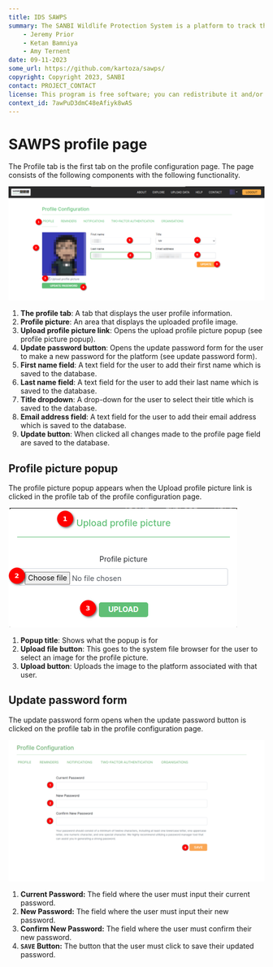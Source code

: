 ```yaml
---
title: IDS SAWPS
summary: The SANBI Wildlife Protection System is a platform to track the population levels of endangered wildlife.
    - Jeremy Prior
    - Ketan Bamniya
    - Amy Ternent
date: 09-11-2023
some_url: https://github.com/kartoza/sawps/
copyright: Copyright 2023, SANBI
contact: PROJECT_CONTACT
license: This program is free software; you can redistribute it and/or modify it under the terms of the GNU Affero General Public License as published by the Free Software Foundation; either version 3 of the License, or (at your option) any later version.
context_id: 7awPuD3dmC48eAfiyk8wAS
---
```


# SAWPS profile page

The Profile tab is the first tab on the profile configuration page. The page consists of the following components with the following functionality.

![Profile Page](img/profile.png)

1. **The profile tab**: A tab that displays the user profile information.
2. **Profile picture**: An area that displays the uploaded profile image.
3. **Upload profile picture link**: Opens the upload profile picture popup (see profile picture popup).
4. **Update password button**: Opens the update password form for the user to make a new password for the platform (see update password form).
5. **First name field**: A text field for the user to add their first name which is saved to the database.
6. **Last name field**: A text field for the user to add their last name which is saved to the database.
7. **Title dropdown**: A drop-down for the user to select their title which is saved to the database.
8. **Email address field**: A text field for the user to add their email address which is saved to the database.
9. **Update button**: When clicked all changes made to the profile page field are saved to the database.

## Profile picture popup

The profile picture popup appears when the Upload profile picture link is clicked in the profile tab of the profile configuration page.

![Profile picture popup](img/profile-picture-upload.png)

1. **Popup title**: Shows what the popup is for
2. **Upload file button**: This goes to the system file browser for the user to select an image for the profile picture.
3. **Upload button**: Uploads the image to the platform associated with that user.

## Update password form

The update password form opens when the update password button is clicked on the profile tab in the profile configuration page.

![Update Password](./img/update-password.png)

1. **Current Password:** The field where the user must input their current password.
2. **New Password:** The field where the user must input their new password.
3. **Confirm New Password:** The field where the user must confirm their new password.
4. **`SAVE` Button:** The button that the user must click to save their updated password.
